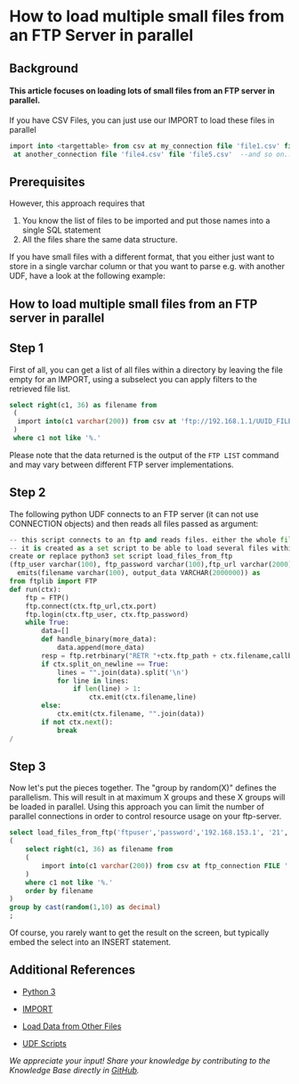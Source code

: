 # How to load multiple small files from an FTP Server in parallel 
## Background

#### This article focuses on loading lots of small files from an FTP server in parallel.

If you have CSV Files, you can just use our IMPORT to load these files in parallel


```sql
import into <targettable> from csv at my_connection file 'file1.csv' file 'file2.csv' file 'file3.csv' 
 at another_connection file 'file4.csv' file 'file5.csv'  --and so on... ; 
```
## Prerequisites

However, this approach requires that

1. You know the list of files to be imported and put those names into a single SQL statement
2. All the files share the same data structure.

If you have small files with a different format, that you either just want to store in a single varchar column or that you want to parse e.g. with another UDF, have a look at the following example:

## How to load multiple small files from an FTP server in parallel

## Step 1

First of all, you can get a list of all files within a directory by leaving the file empty for an IMPORT, using a subselect you can apply filters to the retrieved file list.


```sql
select right(c1, 36) as filename from 
 (     
  import into(c1 varchar(200)) from csv at 'ftp://192.168.1.1/UUID_FILES' user 'ftpuser' identified by 'password' FILE '' 
 ) 
 where c1 not like '%.' 
```
Please note that the data returned is the output of the `FTP LIST` command and may vary between different FTP server implementations.

## Step 2

The following python UDF connects to an FTP server (it can not use CONNECTION objects) and then reads all files passed as argument:


```python
-- this script connects to an ftp and reads files. either the whole file is emitted or data is split on newlines
-- it is created as a set script to be able to load several files within one group to open only a single connection
create or replace python3 set script load_files_from_ftp
(ftp_user varchar(100), ftp_password varchar(100),ftp_url varchar(2000),port decimal(5), ftp_path varchar(100), filename varchar(100), split_on_newline boolean)
  emits(filename varchar(100), output_data VARCHAR(2000000)) as
from ftplib import FTP
def run(ctx):
	ftp = FTP()
	ftp.connect(ctx.ftp_url,ctx.port)
	ftp.login(ctx.ftp_user, ctx.ftp_password)
	while True:
		data=[]
		def handle_binary(more_data):
			data.append(more_data)
		resp = ftp.retrbinary("RETR "+ctx.ftp_path + ctx.filename,callback=handle_binary)
		if ctx.split_on_newline == True:
			lines = "".join(data).split('\n')
			for line in lines:
				if len(line) > 1:
					ctx.emit(ctx.filename,line)
		else:
			ctx.emit(ctx.filename, "".join(data))
		if not ctx.next():
			break		
/
```
## Step 3

Now let's put the pieces together. The "group by random(X)" defines the parallelism. This will result in at maximum X groups and these X groups will be loaded in parallel. Using this approach you can limit the number of parallel connections in order to control resource usage on your ftp-server.


```sql
select load_files_from_ftp('ftpuser','password','192.168.153.1', '21','/UUID_FILES/',filename,false) from 
(
	select right(c1, 36) as filename from
	(
		import into(c1 varchar(200)) from csv at ftp_connection FILE ''
	)
	where c1 not like '%.'
	order by filename
)
group by cast(random(1,10) as decimal)
;
```
Of course, you rarely want to get the result on the screen, but typically embed the select into an INSERT statement.

## Additional References

* [Python 3](https://docs.exasol.com/db/latest/database_concepts/udf_scripts/python3.htm)

* [IMPORT](https://docs.exasol.com/sql/import.htm)

* [Load Data from Other Files](https://docs.exasol.com/loading_data/other_file_formats.htm)

* [UDF Scripts](https://docs.exasol.com/database_concepts/udf_scripts.htm)

*We appreciate your input! Share your knowledge by contributing to the Knowledge Base directly in [GitHub](https://github.com/exasol/public-knowledgebase).* 